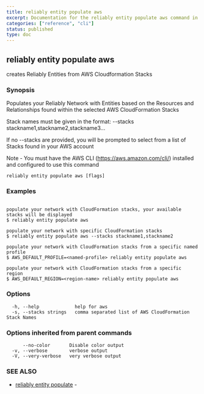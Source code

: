 ```yaml
---
title: reliably entity populate aws
excerpt: Documentation for the reliably entity populate aws command in the Reliably CLI
categories: ["reference", "cli"]
status: published
type: doc
---
```

## reliably entity populate aws

creates Reliably Entities from AWS Cloudformation Stacks

### Synopsis


Populates your Reliably Network with Entities
based on the Resources and Relationships found
within the selected AWS CloudFormation Stacks

Stack names must be given in the format: --stacks stackname1,stackname2,stackname3...

If no --stacks are provided, you will be prompted
to select from a list of Stacks found in your AWS account

Note - You must have the AWS CLI (https://aws.amazon.com/cli/) installed
and configured to use this command


```
reliably entity populate aws [flags]
```

### Examples

```

populate your network with CloudFormation stacks, your available stacks will be displayed
$ reliably entity populate aws

populate your network with specific CloudFormation stacks
$ reliably entity populate aws --stacks stackname1,stackname2

populate your network with CloudFormation stacks from a specific named profile
$ AWS_DEFAULT_PROFILE=<named-profile> reliably entity populate aws

populate your network with CloudFormation stacks from a specific region
$ AWS_DEFAULT_REGION=<region-name> reliably entity populate aws
```

### Options

```
  -h, --help             help for aws
  -s, --stacks strings   comma separated list of AWS CloudFormation Stack Names
```

### Options inherited from parent commands

```
      --no-color       Disable color output
  -v, --verbose        verbose output
  -V, --very-verbose   very verbose output
```

### SEE ALSO

* [reliably entity populate](/docs/reference/cli/reliably-entity-populate/)	 - 

